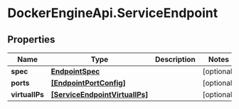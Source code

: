 # DockerEngineApi.ServiceEndpoint

## Properties

Name | Type | Description | Notes
------------ | ------------- | ------------- | -------------
**spec** | [**EndpointSpec**](EndpointSpec.md) |  | [optional] 
**ports** | [**[EndpointPortConfig]**](EndpointPortConfig.md) |  | [optional] 
**virtualIPs** | [**[ServiceEndpointVirtualIPs]**](ServiceEndpointVirtualIPs.md) |  | [optional] 



